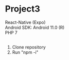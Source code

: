 # Project3

React-Native (Expo)
<br/>
Android SDK: Android 11.0 (R)
<br/>
PHP 7
<br/>
<br/>
1. Clone repository
2. Run "npm -i"

